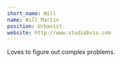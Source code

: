 ```yaml
---
short_name: Will
name: Will Martin
position: Urbanist
website: http://www.studiobvio.com
---
```


Loves to figure out complex problems.
